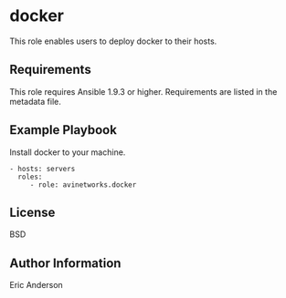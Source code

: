 docker
=========

This role enables users to deploy docker to their hosts.

Requirements
------------

This role requires Ansible 1.9.3 or higher. Requirements are listed in the metadata file.


Example Playbook
----------------

Install docker to your machine.

    - hosts: servers
      roles:
         - role: avinetworks.docker

License
-------

BSD

Author Information
------------------

Eric Anderson
